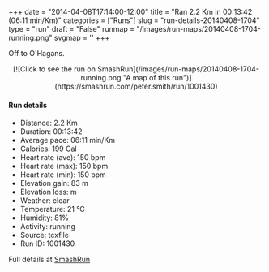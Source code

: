 +++
date = "2014-04-08T17:14:00-12:00"
title = "Ran 2.2 Km in 00:13:42 (06:11 min/Km)"
categories = ["Runs"]
slug = "run-details-20140408-1704"
type = "run"
draft = "False"
runmap = "/images/run-maps/20140408-1704-running.png"
svgmap = '<polyline points="89 100, 93 94, 82 77, 82 72, 83 71, 85 67, 89 63, 82 57, 83 47, 80 43, 70 45, 54 42, 57 28, 49 25, 54 17, 55 11, 8 0, 17 3, 18 4, 17 9, 13 9">'
+++

Off to O'Hagans. 

<!--more-->

<center>
[![Click to see the run on SmashRun](/images/run-maps/20140408-1704-running.png "A map of this run")](https://smashrun.com/peter.smith/run/1001430)
</center>

#### Run details

* Distance: 2.2 Km
* Duration: 00:13:42
* Average pace: 06:11 min/Km
* Calories: 199 Cal
* Heart rate (ave): 150 bpm
* Heart rate (max): 150 bpm
* Heart rate (min): 150 bpm
* Elevation gain: 83 m
* Elevation loss:  m
* Weather: clear
* Temperature: 21 &deg;C
* Humidity: 81%
* Activity: running
* Source: tcxfile
* Run ID: 1001430

Full details at [SmashRun](https://smashrun.com/peter.smith/run/1001430)